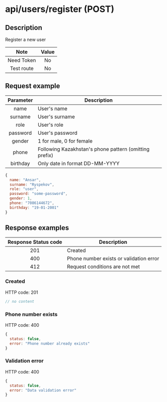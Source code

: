 # api/users/register (POST)

## Description

Register a new user

|    Note    | Value |
| :--------: | :---: |
| Need Token |  No   |
| Test route |  No   |

## Request example

| Parameter | Description                                            |
| :-------: | ------------------------------------------------------ |
|   name    | User's name                                            |
|  surname  | User's surname                                         |
|   role    | User's role                                            |
| password  | User's password                                        |
|  gender   | 1 for male, 0 for female                               |
|   phone   | Following Kazakhstan's phone pattern (omitting prefix) |
| birthday  | Only date in format DD-MM-YYYY                         |

```js
{
  name: "Ansar",
  surname: "Ryspekov",
  role: "user",
  password: "some-password",
  gender: 1,
  phone: "7086144672",
  birthday: "19-01-2001"
}
```

## Response examples

| Response Status code | Description                             |
| :------------------: | --------------------------------------- |
|         201          | Created                                 |
|         400          | Phone number exists or validation error |
|         412          | Request conditions are not met          |

### Created

HTTP code: 201

```js
// no content
```

### Phone number exists

HTTP code: 400

```js
{
  status: false,
  error: "Phone number already exists"
}
```

### Validation error

HTTP code: 400

```js
{
  status: false,
  error: "Data validation error"
}
```
